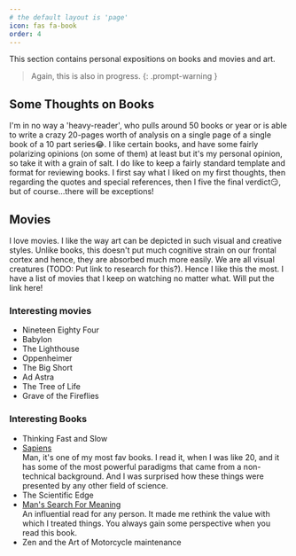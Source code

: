 ```yaml
---
# the default layout is 'page'
icon: fas fa-book
order: 4
---
```

This section contains personal expositions on books and movies and art.

> Again, this is also in progress.
{: .prompt-warning }

## Some Thoughts on Books
I'm in no way a 'heavy-reader', who pulls around 50 books or year or is able to write a crazy 20-pages worth of analysis on a single page of a single book of a 10 part series😂. I like certain books, and have some fairly polarizing opinions (on some of them) at least but it's my personal opinion, so take it with a grain of salt.
I do like to keep a fairly standard template and format for reviewing books. I first say what I liked on my first thoughts, then regarding the quotes and special references, then I five the final verdict😏, but of course...there will be exceptions!

## Movies
I love movies. I like the way art can be depicted in such visual and creative styles. Unlike books, this doesn't put much cognitive strain on our frontal cortex and hence, they are absorbed much more easily. We are all visual creatures (TODO: Put link to research for this?). Hence I like this the most. I have a list of movies that I keep on watching no matter what. Will put the link here!

### Interesting movies
* Nineteen Eighty Four
* Babylon
* The Lighthouse
* Oppenheimer
* The Big Short
* Ad Astra
* The Tree of Life
* Grave of the Fireflies

### Interesting Books
* Thinking Fast and Slow
* [Sapiens](https://www.ynharari.com/book/sapiens-2/) <br>
    Man, it's one of my most fav books. I read it, when I was like 20, and it has some of the most powerful paradigms that came from a non-technical background. And I was surprised how these things were presented by any other field of science.
* The Scientific Edge
* [Man's Search For Meaning](https://www.amazon.in/Mans-Search-Meaning-Viktor-Frankl/dp/1846041244) <br>
    An influential read for any person. It made me rethink the value with which I treated things. You always gain some perspective when you read this book.
* Zen and the Art of Motorcycle maintenance
